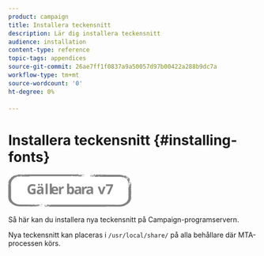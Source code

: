 ```yaml
---
product: campaign
title: Installera teckensnitt
description: Lär dig installera teckensnitt
audience: installation
content-type: reference
topic-tags: appendices
source-git-commit: 26ae7ff1f0837a9a50057d97b00422a288b9dc7a
workflow-type: tm+mt
source-wordcount: '0'
ht-degree: 0%

---
```


# Installera teckensnitt {#installing-fonts}

![](../../assets/v7-only.svg)

Så här kan du installera nya teckensnitt på Campaign-programservern.

Nya teckensnitt kan placeras i `/usr/local/share/` på alla behållare där MTA-processen körs.
